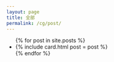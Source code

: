 ```yaml
---
layout: page
title: 全部
permalink: /cg/post/
---
```


<div class="posts">
  <ul>
    {% for post in site.posts %}
    <li>{% include card.html post = post %}</li>
    {% endfor %}
  </ul>
</div>

